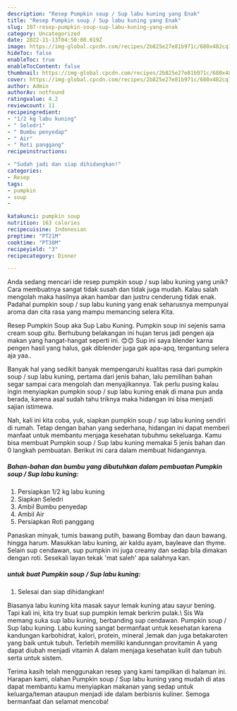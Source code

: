 ```yaml
---
description: "Resep Pumpkin soup / Sup labu kuning yang Enak"
title: "Resep Pumpkin soup / Sup labu kuning yang Enak"
slug: 107-resep-pumpkin-soup-sup-labu-kuning-yang-enak
category: Uncategorized
date: 2022-11-13T04:50:08.019Z
image: https://img-global.cpcdn.com/recipes/2b825e27e81b971c/680x482cq70/pumpkin-soup-sup-labu-kuning-foto-resep-utama.jpg
hideToc: false
enableToc: true
enableTocContent: false
thumbnail: https://img-global.cpcdn.com/recipes/2b825e27e81b971c/680x482cq70/pumpkin-soup-sup-labu-kuning-foto-resep-utama.jpg
cover: https://img-global.cpcdn.com/recipes/2b825e27e81b971c/680x482cq70/pumpkin-soup-sup-labu-kuning-foto-resep-utama.jpg
author: Admin
authorAv: notfound
ratingvalue: 4.2
reviewcount: 11
recipeingredient:
- "1/2 kg labu kuning"
- " Seledri"
- " Bumbu penyedap"
- " Air"
- " Roti panggang"
recipeinstructions:

- "Sudah jadi dan siap dihidangkan!"
categories:
- Resep
tags:
- pumpkin
- soup
- 

katakunci: pumpkin soup  
nutrition: 163 calories
recipecuisine: Indonesian
preptime: "PT21M"
cooktime: "PT38M"
recipeyield: "3"
recipecategory: Dinner

---
```





Anda sedang mencari ide resep pumpkin soup / sup labu kuning yang unik? Cara membuatnya sangat tidak susah dan tidak juga mudah. Kalau salah mengolah maka hasilnya akan hambar dan justru cenderung tidak enak. Padahal pumpkin soup / sup labu kuning yang enak seharusnya mempunyai aroma dan cita rasa yang mampu memancing selera Kita.





Resep Pumpkin Soup aka Sup Labu Kuning. Pumpkin soup ini sejenis sama cream soup gitu. Berhubung belakangan ini hujan terus jadi pengen aja makan yang hangat-hangat seperti ini. 😊😊 Sup ini saya blender karna pengen hasil yang halus, gak diblender juga gak apa-apq, tergantung selera aja yaa..

Banyak hal yang sedikit banyak mempengaruhi kualitas rasa dari pumpkin soup / sup labu kuning, pertama dari jenis bahan, lalu pemilihan bahan segar sampai cara mengolah dan menyajikannya. Tak perlu pusing kalau ingin menyiapkan pumpkin soup / sup labu kuning enak di mana pun anda berada, karena asal sudah tahu triknya maka hidangan ini bisa menjadi sajian istimewa.






Nah, kali ini kita coba, yuk, siapkan pumpkin soup / sup labu kuning sendiri di rumah. Tetap dengan bahan yang sederhana, hidangan ini dapat memberi manfaat untuk membantu menjaga kesehatan tubuhmu sekeluarga. Kamu bisa membuat Pumpkin soup / Sup labu kuning memakai 5 jenis bahan dan 0 langkah pembuatan. Berikut ini cara dalam membuat hidangannya.

<!--inarticleads1-->

##### Bahan-bahan dan bumbu yang dibutuhkan dalam pembuatan Pumpkin soup / Sup labu kuning:

1. Persiapkan 1/2 kg labu kuning
1. Siapkan  Seledri
1. Ambil  Bumbu penyedap
1. Ambil  Air
1. Persiapkan  Roti panggang


Panaskan minyak, tumis bawang putih, bawang Bombay dan daun bawang. hingga harum. Masukkan labu kuning, air kaldu ayam, bayleave dan thyme. Selain sup cendawan, sup pumpkin ini juga creamy dan sedap bila dimakan dengan roti. Sesekali layan tekak &#39;mat saleh&#39; apa salahnya kan. 

<!--inarticleads2-->

#####  untuk buat Pumpkin soup / Sup labu kuning:


1. Selesai dan siap dihidangkan!

Biasanya labu kuning kita masak sayur lemak kuning atau sayur bening. Tapi kali ini, kita try buat sup pumpkin lemak berkrim pulak.\ Sis Wa memang suka sup labu kuning, berbanding sup cendawan. Pumpkin soup / Sup labu kuning. Labu kuning sangat bermanfaat untuk kesehatan karena kandungan karbohidrat, kalori, protein, mineral ,lemak dan juga betakaroten yang baik untuk tubuh. Terlebih memiliki kandunngan provitamin A yang dapat diubah menjadi vitamin A dalam menjaga kesehatan kulit dan tubuh serta untuk sistem. 

Terima kasih telah menggunakan resep yang kami tampilkan di halaman ini. Harapan kami, olahan Pumpkin soup / Sup labu kuning yang mudah di atas dapat membantu kamu menyiapkan makanan yang sedap untuk keluarga/teman ataupun menjadi ide dalam berbisnis kuliner. Semoga bermanfaat dan selamat mencoba!
